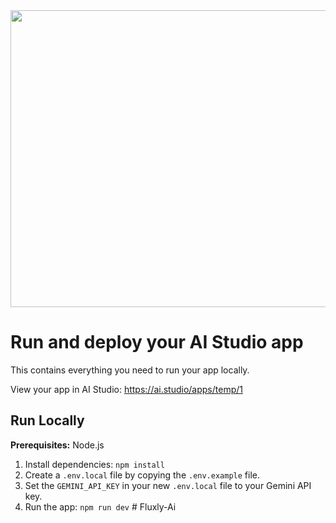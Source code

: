 <div align="center">
<img width="1200" height="475" alt="GHBanner" src="https://github.com/user-attachments/assets/0aa67016-6eaf-458a-adb2-6e31a0763ed6" />
</div>

# Run and deploy your AI Studio app

This contains everything you need to run your app locally.

View your app in AI Studio: https://ai.studio/apps/temp/1

## Run Locally

**Prerequisites:**  Node.js


1. Install dependencies:
   `npm install`
2. Create a `.env.local` file by copying the `.env.example` file.
3. Set the `GEMINI_API_KEY` in your new `.env.local` file to your Gemini API key.
3. Run the app:
   `npm run dev`
#   F l u x l y - A i  
 